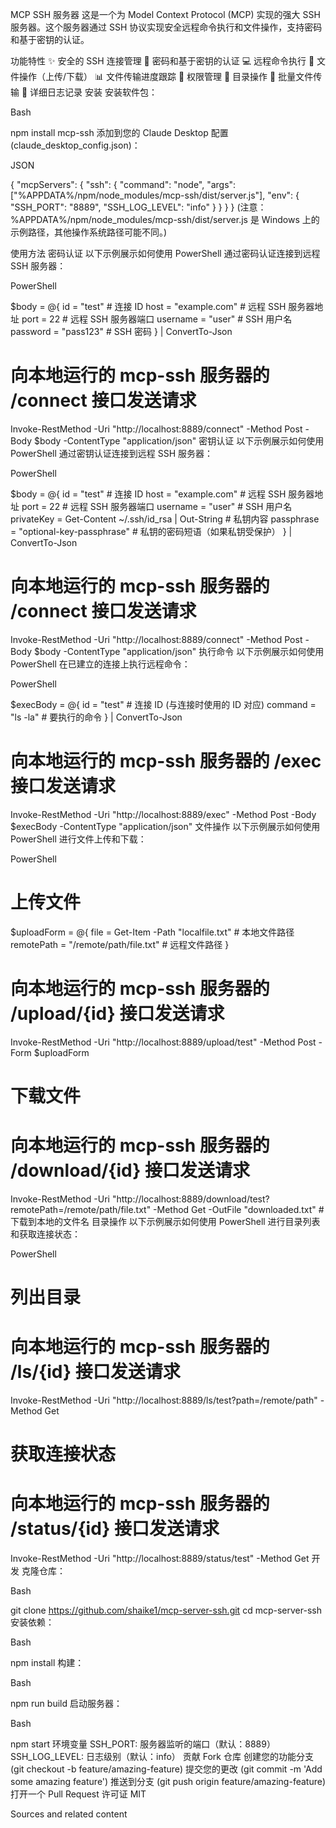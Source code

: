 MCP SSH 服务器
这是一个为 Model Context Protocol (MCP) 实现的强大 SSH 服务器。这个服务器通过 SSH 协议实现安全远程命令执行和文件操作，支持密码和基于密钥的认证。

功能特性
✨ 安全的 SSH 连接管理
🔑 密码和基于密钥的认证
💻 远程命令执行
📁 文件操作（上传/下载）
📊 文件传输进度跟踪
🔐 权限管理
📂 目录操作
🚀 批量文件传输
📝 详细日志记录
安装
安装软件包：

Bash

npm install mcp-ssh
添加到您的 Claude Desktop 配置 (claude_desktop_config.json)：

JSON

{
  "mcpServers": {
    "ssh": {
      "command": "node",
      "args": ["%APPDATA%/npm/node_modules/mcp-ssh/dist/server.js"],
      "env": {
        "SSH_PORT": "8889",
        "SSH_LOG_LEVEL": "info"
      }
    }
  }
}
(注意：%APPDATA%/npm/node_modules/mcp-ssh/dist/server.js 是 Windows 上的示例路径，其他操作系统路径可能不同。)

使用方法
密码认证
以下示例展示如何使用 PowerShell 通过密码认证连接到远程 SSH 服务器：

PowerShell

$body = @{
    id = "test" # 连接 ID
    host = "example.com" # 远程 SSH 服务器地址
    port = 22 # 远程 SSH 服务器端口
    username = "user" # SSH 用户名
    password = "pass123" # SSH 密码
} | ConvertTo-Json

# 向本地运行的 mcp-ssh 服务器的 /connect 接口发送请求
Invoke-RestMethod -Uri "http://localhost:8889/connect" -Method Post -Body $body -ContentType "application/json"
密钥认证
以下示例展示如何使用 PowerShell 通过密钥认证连接到远程 SSH 服务器：

PowerShell

$body = @{
    id = "test" # 连接 ID
    host = "example.com" # 远程 SSH 服务器地址
    port = 22 # 远程 SSH 服务器端口
    username = "user" # SSH 用户名
    privateKey = Get-Content ~/.ssh/id_rsa | Out-String # 私钥内容
    passphrase = "optional-key-passphrase"  # 私钥的密码短语（如果私钥受保护）
} | ConvertTo-Json

# 向本地运行的 mcp-ssh 服务器的 /connect 接口发送请求
Invoke-RestMethod -Uri "http://localhost:8889/connect" -Method Post -Body $body -ContentType "application/json"
执行命令
以下示例展示如何使用 PowerShell 在已建立的连接上执行远程命令：

PowerShell

$execBody = @{
    id = "test" # 连接 ID (与连接时使用的 ID 对应)
    command = "ls -la" # 要执行的命令
} | ConvertTo-Json

# 向本地运行的 mcp-ssh 服务器的 /exec 接口发送请求
Invoke-RestMethod -Uri "http://localhost:8889/exec" -Method Post -Body $execBody -ContentType "application/json"
文件操作
以下示例展示如何使用 PowerShell 进行文件上传和下载：

PowerShell

# 上传文件
$uploadForm = @{
    file = Get-Item -Path "localfile.txt" # 本地文件路径
    remotePath = "/remote/path/file.txt" # 远程文件路径
}
# 向本地运行的 mcp-ssh 服务器的 /upload/{id} 接口发送请求
Invoke-RestMethod -Uri "http://localhost:8889/upload/test" -Method Post -Form $uploadForm

# 下载文件
# 向本地运行的 mcp-ssh 服务器的 /download/{id} 接口发送请求
Invoke-RestMethod -Uri "http://localhost:8889/download/test?remotePath=/remote/path/file.txt" -Method Get -OutFile "downloaded.txt" # 下载到本地的文件名
目录操作
以下示例展示如何使用 PowerShell 进行目录列表和获取连接状态：

PowerShell

# 列出目录
# 向本地运行的 mcp-ssh 服务器的 /ls/{id} 接口发送请求
Invoke-RestMethod -Uri "http://localhost:8889/ls/test?path=/remote/path" -Method Get

# 获取连接状态
# 向本地运行的 mcp-ssh 服务器的 /status/{id} 接口发送请求
Invoke-RestMethod -Uri "http://localhost:8889/status/test" -Method Get
开发
克隆仓库：

Bash

git clone https://github.com/shaike1/mcp-server-ssh.git
cd mcp-server-ssh
安装依赖：

Bash

npm install
构建：

Bash

npm run build
启动服务器：

Bash

npm start
环境变量
SSH_PORT: 服务器监听的端口（默认：8889）
SSH_LOG_LEVEL: 日志级别（默认：info）
贡献
Fork 仓库
创建您的功能分支 (git checkout -b feature/amazing-feature)
提交您的更改 (git commit -m 'Add some amazing feature')
推送到分支 (git push origin feature/amazing-feature)
打开一个 Pull Request
许可证
MIT


Sources and related content
